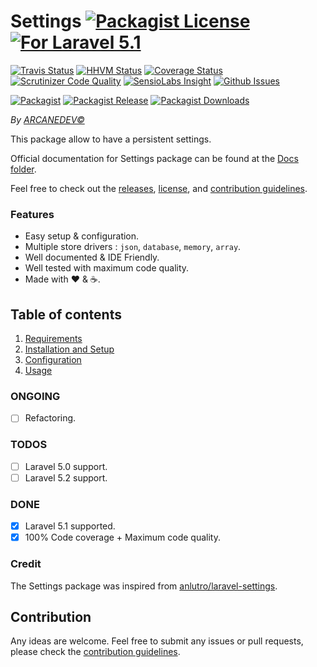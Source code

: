 # Settings [![Packagist License][badge_license]](LICENSE.md) [![For Laravel 5.1][badge_laravel]](https://github.com/ARCANEDEV/Settings#settings)

[![Travis Status][badge_build]](https://travis-ci.org/ARCANEDEV/Settings)
[![HHVM Status][badge_hhvm]](http://hhvm.h4cc.de/package/arcanedev/settings)
[![Coverage Status][badge_coverage]](https://scrutinizer-ci.com/g/ARCANEDEV/Settings/?branch=master)
[![Scrutinizer Code Quality][badge_quality]](https://scrutinizer-ci.com/g/ARCANEDEV/Settings/?branch=master)
[![SensioLabs Insight][badge_insight]](https://insight.sensiolabs.com/projects/46ec9405-b55e-4886-93b9-2deb739dcb46)
[![Github Issues][badge_issues]](https://github.com/ARCANEDEV/Settings/issues)

[![Packagist][badge_package]](https://packagist.org/packages/arcanedev/settings)
[![Packagist Release][badge_release]](https://packagist.org/packages/arcanedev/settings)
[![Packagist Downloads][badge_downloads]](https://packagist.org/packages/arcanedev/settings)

[badge_license]:   http://img.shields.io/packagist/l/arcanedev/settings.svg?style=flat-square
[badge_laravel]:   https://img.shields.io/badge/For%20Laravel-5.1-orange.svg?style=flat-square

[badge_build]:     http://img.shields.io/travis/ARCANEDEV/Settings.svg?style=flat-square
[badge_hhvm]:      https://img.shields.io/hhvm/arcanedev/settings.svg?style=flat-square
[badge_coverage]:  https://img.shields.io/scrutinizer/coverage/g/ARCANEDEV/Settings.svg?style=flat-square
[badge_quality]:   https://img.shields.io/scrutinizer/g/ARCANEDEV/Settings.svg?style=flat-square
[badge_insight]:   https://img.shields.io/sensiolabs/i/46ec9405-b55e-4886-93b9-2deb739dcb46.svg?style=flat-square
[badge_issues]:    http://img.shields.io/github/issues/ARCANEDEV/Settings.svg?style=flat-square

[badge_package]:   https://img.shields.io/badge/package-arcanedev/settings-blue.svg?style=flat-square
[badge_release]:   https://img.shields.io/packagist/v/arcanedev/settings.svg?style=flat-square
[badge_downloads]: https://img.shields.io/packagist/dt/arcanedev/settings.svg?style=flat-square

*By [ARCANEDEV&copy;](http://www.arcanedev.net/)*

This package allow to have a persistent settings.

Official documentation for Settings package can be found at the [Docs folder](_docs).

Feel free to check out the [releases](https://github.com/ARCANEDEV/Settings/releases), [license](LICENSE.md), and [contribution guidelines](CONTRIBUTING.md).

### Features

  * Easy setup & configuration.
  * Multiple store drivers : `json`, `database`, `memory`, `array`.
  * Well documented &amp; IDE Friendly.
  * Well tested with maximum code quality.
  * Made with :heart: &amp; :coffee:.

## Table of contents

  1. [Requirements](_docs/1-Requirements.md)
  2. [Installation and Setup](_docs/2-Installation-and-Setup.md)
  3. [Configuration](_docs/3-Configuration.md)
  4. [Usage](_docs/4-Usage.md)

### ONGOING

  - [ ] Refactoring.

### TODOS

  - [ ] Laravel 5.0 support.
  - [ ] Laravel 5.2 support.

### DONE

  - [x] Laravel 5.1 supported.
  - [x] 100% Code coverage + Maximum code quality.

### Credit

The Settings package was inspired from [anlutro/laravel-settings](https://github.com/anlutro/laravel-settings).

## Contribution

Any ideas are welcome. Feel free to submit any issues or pull requests, please check the [contribution guidelines](CONTRIBUTING.md).
